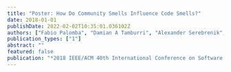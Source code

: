 ```yaml
---
title: "Poster: How Do Community Smells Influence Code Smells?"
date: 2018-01-01
publishDate: 2022-02-02T10:35:01.036102Z
authors: ["Fabio Palomba", "Damian A Tamburri", "Alexander Serebrenik", "Andy Zaidman", "Francesca Arcelli Fontana", "Rocco Oliveto"]
publication_types: ["1"]
abstract: ""
featured: false
publication: "*2018 IEEE/ACM 40th International Conference on Software Engineering: Companion (ICSE-Companion)*"
---
```



